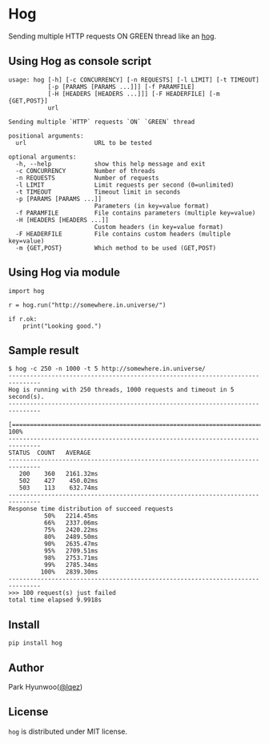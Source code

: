 Hog
===

Sending multiple HTTP requests ON GREEN thread like an [hog](http://en.wikipedia.org/wiki/Giant_forest_hog).


Using Hog as console script
---------------------------

    usage: hog [-h] [-c CONCURRENCY] [-n REQUESTS] [-l LIMIT] [-t TIMEOUT]
               [-p [PARAMS [PARAMS ...]]] [-f PARAMFILE]
               [-H [HEADERS [HEADERS ...]]] [-F HEADERFILE] [-m {GET,POST}]
               url

    Sending multiple `HTTP` requests `ON` `GREEN` thread

    positional arguments:
      url                   URL to be tested

    optional arguments:
      -h, --help            show this help message and exit
      -c CONCURRENCY        Number of threads
      -n REQUESTS           Number of requests
      -l LIMIT              Limit requests per second (0=unlimited)
      -t TIMEOUT            Timeout limit in seconds
      -p [PARAMS [PARAMS ...]]
                            Parameters (in key=value format)
      -f PARAMFILE          File contains parameters (multiple key=value)
      -H [HEADERS [HEADERS ...]]
                            Custom headers (in key=value format)
      -F HEADERFILE         File contains custom headers (multiple key=value)
      -m {GET,POST}         Which method to be used (GET,POST)


Using Hog via module
--------------------

    import hog

    r = hog.run("http://somewhere.in.universe/")

    if r.ok:
        print("Looking good.")



Sample result
-------------

    $ hog -c 250 -n 1000 -t 5 http://somewhere.in.universe/
    -------------------------------------------------------------------------------
    Hog is running with 250 threads, 1000 requests and timeout in 5 second(s).
    -------------------------------------------------------------------------------
      [======================================================================] 100%
    -------------------------------------------------------------------------------
    STATUS  COUNT   AVERAGE
    -------------------------------------------------------------------------------
       200    360   2161.32ms
       502    427    450.02ms
       503    113    632.74ms
    -------------------------------------------------------------------------------
    Response time distribution of succeed requests
              50%   2214.45ms
              66%   2337.06ms
              75%   2420.22ms
              80%   2489.50ms
              90%   2635.47ms
              95%   2709.51ms
              98%   2753.71ms
              99%   2785.34ms
             100%   2839.30ms
    -------------------------------------------------------------------------------
    >>> 100 request(s) just failed
    total time elapsed 9.9918s


Install
-------

    pip install hog


Author
------

Park Hyunwoo([@lqez](https://twitter.com/lqez))


License
-------

`hog` is distributed under MIT license.
